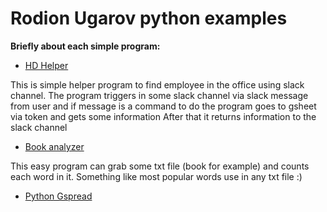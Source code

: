 # Rodion Ugarov python examples

**Briefly about each simple program:**

- [HD Helper](https://github.com/Reddidgy/some-python-examples/tree/main/HD%20Helper)

This is simple helper program to find employee in the office using slack channel.
The program triggers in some slack channel via slack message from user
and if message is a command to do the program goes to gsheet via token and gets some information
After that it returns information to the slack channel

- [Book analyzer](https://github.com/Reddidgy/some-python-examples/tree/main/Book%20analyzer)

This easy program can grab some txt file (book for example) and counts each word in it.
Something like most popular words use in any txt file :)



- [Python Gspread](https://github.com/Reddidgy/some-python-examples/tree/main/PYthonGspread)
